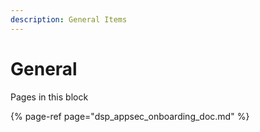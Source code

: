```yaml
---
description: General Items
---
```


# General

Pages in this block

{% page-ref page="dsp\_appsec\_onboarding\_doc.md" %}






